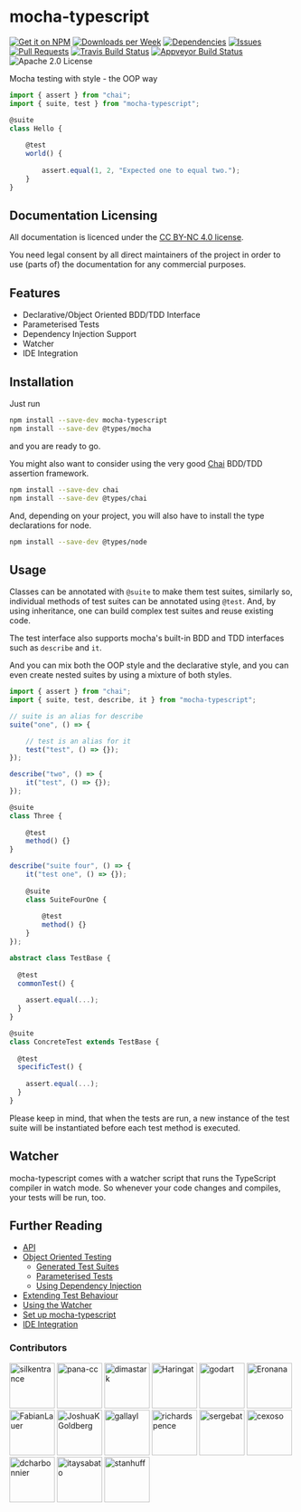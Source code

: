 # mocha-typescript

[![Get it on NPM](https://img.shields.io/npm/v/mocha-typescript.svg)](https://www.npmjs.com/package/mocha-typescript)
[![Downloads per Week](https://img.shields.io/npm/dw/mocha-typescript.svg)](https://www.npmjs.com/package/mocha-typescript)
[![Dependencies](https://img.shields.io/librariesio/github/pana-cc/mocha-typescript.svg)](https://libraries.io/npm/mocha-typescript)
[![Issues](https://img.shields.io/github/issues/pana-cc/mocha-typescript.svg)](https://github.com/pana-cc/mocha-typescript/issues)
[![Pull Requests](https://img.shields.io/github/issues-pr/pana-cc/mocha-typescript.svg)](https://github.com/pana-cc/mocha-typescript/pulls)
[![Travis Build Status](https://img.shields.io/travis/pana-cc/mocha-typescript/master.svg)](https://travis-ci.org/pana-cc/mocha-typescript)
[![Appveyor Build Status](https://img.shields.io/appveyor/ci/pana-cc/mocha-typescript.svg)](https://ci.appveyor.com/project/pana-cc/mocha-typescript)
![Apache 2.0 License](https://img.shields.io/npm/l/mocha-typescript.svg)

Mocha testing with style - the OOP way

```TypeScript
import { assert } from "chai";
import { suite, test } from "mocha-typescript";

@suite
class Hello {
  
    @test
    world() {
      
        assert.equal(1, 2, "Expected one to equal two.");
    }
}
```

## Documentation Licensing

All documentation is licenced under the [CC BY-NC 4.0 license](https://creativecommons.org/licenses/by-nc/4.0/).

You need legal consent by all direct maintainers of the project in order to use (parts of) the documentation for any 
commercial purposes.

## Features

- Declarative/Object Oriented BDD/TDD Interface
- Parameterised Tests
- Dependency Injection Support
- Watcher
- IDE Integration

## Installation

Just run

```bash
npm install --save-dev mocha-typescript
npm install --save-dev @types/mocha
```

and you are ready to go.

You might also want to consider using the very good [Chai](https://github.com/chaijs/chai) BDD/TDD assertion framework.

```bash
npm install --save-dev chai
npm install --save-dev @types/chai
```

And, depending on your project, you will also have to install the type declarations for node.

```bash
npm install --save-dev @types/node
```

## Usage

Classes can be annotated with ``@suite`` to make them test suites, similarly so, individual methods of test suites can
be annotated using ``@test``. And, by using inheritance, one can build complex test suites and reuse existing 
code.

The test interface also supports mocha's built-in BDD and TDD interfaces such as ``describe`` and ``it``. 

And you can mix both the OOP style and the declarative style, and you can even create nested suites by using a mixture
of both styles.

```TypeScript
import { assert } from "chai";
import { suite, test, describe, it } from "mocha-typescript";

// suite is an alias for describe
suite("one", () => {

    // test is an alias for it
    test("test", () => {});
});

describe("two", () => {
    it("test", () => {});
});

@suite
class Three {
  
    @test
    method() {}
}

describe("suite four", () => {
    it("test one", () => {});
    
    @suite
    class SuiteFourOne {
      
        @test
        method() {}
    }
});

abstract class TestBase {
  
  @test
  commonTest() {
    
    assert.equal(...);
  }
}

@suite
class ConcreteTest extends TestBase {
  
  @test
  specificTest() {
    
    assert.equal(...);
  }
}
```

Please keep in mind, that when the tests are run, a new instance of the test suite will be instantiated before each test
method is executed.

## Watcher

mocha-typescript comes with a watcher script that runs the TypeScript compiler in watch mode. So whenever your code 
changes and compiles, your tests will be run, too.

## Further Reading

 - [API](https://github.com/pana-cc/mocha-typescript/blob/master/docs/api.md)
 - [Object Oriented Testing](https://github.com/pana-cc/mocha-typescript/blob/master/docs/oop.md)
   - [Generated Test Suites](https://github.com/pana-cc/mocha-typescript/blob/master/docs/oop_generated.md)
   - [Parameterised Tests](https://github.com/pana-cc/mocha-typescript/blob/master/docs/oop_params.md)
   - [Using Dependency Injection](https://github.com/pana-cc/mocha-typescript/blob/master/docs/di.md)
 - [Extending Test Behaviour](https://github.com/pana-cc/mocha-typescript/blob/master/docs/extendbehave.md)
 - [Using the Watcher](https://github.com/pana-cc/mocha-typescript/blob/master/docs/watcher.md)
 - [Set up mocha-typescript](https://github.com/pana-cc/mocha-typescript/blob/master/docs/setup.md)
 - [IDE Integration](https://github.com/pana-cc/mocha-typescript/blob/master/docs/ide.md)

### Contributors

[//]: contributor-faces
<a href="https://github.com/silkentrance"><img src="https://avatars3.githubusercontent.com/u/6068824?v=4" title="silkentrance" width="80" height="80"></a>
<a href="https://github.com/pana-cc"><img src="https://avatars2.githubusercontent.com/u/24751471?v=4" title="pana-cc" width="80" height="80"></a>
<a href="https://github.com/dimastark"><img src="https://avatars3.githubusercontent.com/u/11780431?v=4" title="dimastark" width="80" height="80"></a>
<a href="https://github.com/Haringat"><img src="https://avatars1.githubusercontent.com/u/3000678?v=4" title="Haringat" width="80" height="80"></a>
<a href="https://github.com/godart"><img src="https://avatars2.githubusercontent.com/u/5794761?v=4" title="godart" width="80" height="80"></a>
<a href="https://github.com/Eronana"><img src="https://avatars3.githubusercontent.com/u/9164153?v=4" title="Eronana" width="80" height="80"></a>
<a href="https://github.com/FabianLauer"><img src="https://avatars0.githubusercontent.com/u/2205595?v=4" title="FabianLauer" width="80" height="80"></a>
<a href="https://github.com/JoshuaKGoldberg"><img src="https://avatars1.githubusercontent.com/u/3335181?v=4" title="JoshuaKGoldberg" width="80" height="80"></a>
<a href="https://github.com/gallayl"><img src="https://avatars0.githubusercontent.com/u/16716099?v=4" title="gallayl" width="80" height="80"></a>
<a href="https://github.com/richardspence"><img src="https://avatars2.githubusercontent.com/u/9914123?v=4" title="richardspence" width="80" height="80"></a>
<a href="https://github.com/sergebat"><img src="https://avatars1.githubusercontent.com/u/5421460?v=4" title="sergebat" width="80" height="80"></a>
<a href="https://github.com/cexoso"><img src="https://avatars2.githubusercontent.com/u/11764107?v=4" title="cexoso" width="80" height="80"></a>
<a href="https://github.com/dcharbonnier"><img src="https://avatars3.githubusercontent.com/u/6220422?v=4" title="dcharbonnier" width="80" height="80"></a>
<a href="https://github.com/itaysabato"><img src="https://avatars0.githubusercontent.com/u/2768658?v=4" title="itaysabato" width="80" height="80"></a>
<a href="https://github.com/stanhuff"><img src="https://avatars2.githubusercontent.com/u/4603784?v=4" title="stanhuff" width="80" height="80"></a>

[//]: contributor-faces
